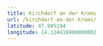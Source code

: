 ```yaml
---
title: Kirchdorf an der Krems
url: /kirchdorf-an-der-krems/
latitude: 47.905194
longitude: 14.124416900000002
---
```

